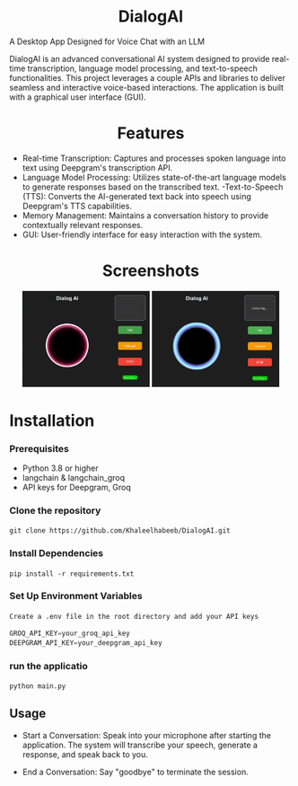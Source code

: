 # <h1 align="center"> DialogAI </h1>
A Desktop App Designed for Voice Chat with an LLM

DialogAI is an advanced conversational AI system designed to provide real-time transcription, language model processing, and text-to-speech functionalities. This project leverages a couple  APIs and libraries to deliver seamless and interactive voice-based interactions. The application is built with a graphical user interface (GUI).

# <h1 align="center"> Features </h1>

- Real-time Transcription: Captures and processes spoken language into text using Deepgram's transcription API.
- Language Model Processing: Utilizes state-of-the-art language models to generate responses based on the transcribed  text.
-Text-to-Speech (TTS): Converts the AI-generated text back into speech using Deepgram's TTS capabilities.
- Memory Management: Maintains a conversation history to provide contextually relevant responses.
- GUI: User-friendly interface for easy interaction with the system.

# <h1 align="center"> Screenshots </h1>
<p align="center">
  <img src="assets/screenshots/screen1.jpg" alt="DialogAI Screenshot" width="45%" />
  <img src="assets/screenshots/screen2.jpg" alt="DialogAI Screenshot" width="45%" />
</p>

# Installation

### Prerequisites

- Python 3.8 or higher
- langchain & langchain_groq
- API keys for Deepgram, Groq

### Clone the repository 

``` git clone https://github.com/Khaleelhabeeb/DialogAI.git  ```

### Install Dependencies

``` pip install -r requirements.txt ```

### Set Up Environment Variables

``` Create a .env file in the root directory and add your API keys ```

```python
GROQ_API_KEY=your_groq_api_key
DEEPGRAM_API_KEY=your_deepgram_api_key
```

### run the applicatio

``` python main.py ```

## Usage

- Start a Conversation: Speak into your microphone after starting the application. The system will transcribe your speech, generate a response, and speak back to you.

- End a Conversation: Say "goodbye" to terminate the session.




